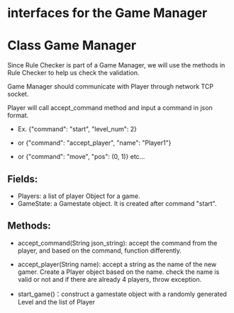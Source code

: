 # interfaces for the Game Manager 
# Class Game Manager 
Since Rule Checker is part of a Game Manager, we will use the methods in Rule Checker to help us check the validation.

Game Manager should communicate with Player through network TCP socket. 

Player will call accept_command method and input a command in json format.

- Ex. {"command": "start", "level_num": 2}

- or  {"command": "accept_player", "name": "Player1"}

- or  {"command": "move", "pos": (0, 1)} etc...

## Fields:
- Players: a list of player Object for a game.
- GameState: a Gamestate object. It is created after command "start". 


## Methods:
- accept_command(String json_string): accept the command from the player, and based on the command, function differently.

- accept_player(String name): accept a string as the name of the new gamer. Create a Player object based on the name. check the name is valid or not and if there are already 4 players, throw exception.

- start_game()：construct a gamestate object with a randomly generated Level and the list of Player
